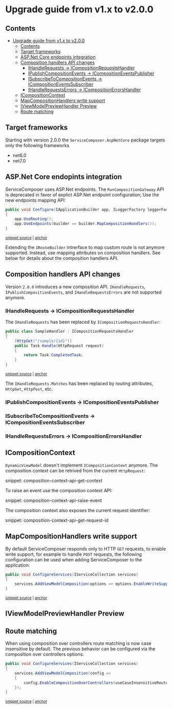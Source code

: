 # Upgrade guide from v1.x to v2.0.0

<!-- toc -->
## Contents

- [Upgrade guide from v1.x to v2.0.0](#upgrade-guide-from-v1x-to-v200)
  - [Contents](#contents)
  - [Target frameworks](#target-frameworks)
  - [ASP.Net Core endopints integration](#aspnet-core-endopints-integration)
  - [Composition handlers API changes](#composition-handlers-api-changes)
    - [IHandleRequests -\> ICompositionRequestsHandler](#ihandlerequests---icompositionrequestshandler)
    - [IPublishCompositionEvents -\> ICompositionEventsPublisher](#ipublishcompositionevents---icompositioneventspublisher)
    - [ISubscribeToCompositionEvents -\> ICompositionEventsSubscriber](#isubscribetocompositionevents---icompositioneventssubscriber)
    - [IHandleRequestsErrors -\> ICompositionErrorsHandler](#ihandlerequestserrors---icompositionerrorshandler)
  - [ICompositionContext](#icompositioncontext)
  - [MapCompositionHandlers write support](#mapcompositionhandlers-write-support)
  - [IViewModelPreviewHandler Preview](#iviewmodelpreviewhandler-preview)
  - [Route matching](#route-matching)
<!-- endToc -->

## Target frameworks

Starting with version 2.0.0 the `ServiceComposer.AspNetCore` package targets only the following frameworks

- net6.0
- net7.0

## ASP.Net Core endopints integration

ServiceComposer uses ASP.Net endpoints. The `RunCompositionGateway` API is deprecated in favor of explict ASP.Net endpoint configuration; Use the new endpoints mapping API:

<!-- snippet: run-composition-gateway-deprecation -->
<a id='snippet-run-composition-gateway-deprecation'></a>
```cs
public void Configure(IApplicationBuilder app, ILoggerFactory loggerFactory)
{
    app.UseRouting();
    app.UseEndpoints(builder => builder.MapCompositionHandlers());
}
```
<sup><a href='/src/Snippets/UpgradeGuides/1.x-to-2.0/UpgradeGuide.cs#L16-L22' title='Snippet source file'>snippet source</a> | <a href='#snippet-run-composition-gateway-deprecation' title='Start of snippet'>anchor</a></sup>
<!-- endSnippet -->

Extending the `IRouteBuilder` intrerface to map custom route is not anymore supported. Instead, use mapping attributes on composition handlers. See below for details about the composition handlers API.

## Composition handlers API changes

Version `2.0.0` introduces a new composition API. `IHandleRequests`, `IPublishCompositionEvents`, and `IHandleRequestsErrors` are not supported anymore.

### IHandleRequests -> ICompositionRequestsHandler

The `IHandleRequests` has been replaced by `ICompositionRequestsHandler`:

<!-- snippet: composition-handler-api -->
<a id='snippet-composition-handler-api'></a>
```cs
public class SampleHandler : ICompositionRequestsHandler
{
    [HttpGet("/sample/{id}")]
    public Task Handle(HttpRequest request)
    {
        return Task.CompletedTask;
    }
}
```
<sup><a href='/src/Snippets/UpgradeGuides/1.x-to-2.0/UpgradeGuide.cs#L38-L47' title='Snippet source file'>snippet source</a> | <a href='#snippet-composition-handler-api' title='Start of snippet'>anchor</a></sup>
<!-- endSnippet -->

The `IHandleRequests.Matches` has been replaced by routing attributes, `HttpGet`, `HttpPost`, etc.

### IPublishCompositionEvents -> ICompositionEventsPublisher

### ISubscribeToCompositionEvents -> ICompositionEventsSubscriber

### IHandleRequestsErrors -> ICompositionErrorsHandler

## ICompositionContext

`DynamicViewModel` doesn't implement `ICompositionContext` anymore. The composition context can be retrived from the current `HttpRequest`:

snippet: composition-context-api-get-context

To raise an event use the composition context API:

snippet: composition-context-api-raise-event

The composition context also exposes the current request identifier:

snippet: composition-context-api-get-request-id

## MapCompositionHandlers write support

By default ServiceComposer responds only to HTTP `GET` requests, to enable write support, for example to handle `POST` requests, the following configuration can be used when adding ServiceComposer to the application:

<!-- snippet: enable-write-support -->
<a id='snippet-enable-write-support'></a>
```cs
public void ConfigureServices(IServiceCollection services)
{
    services.AddViewModelComposition(options => options.EnableWriteSupport());
}
```
<sup><a href='/src/Snippets/WriteSupport/EnableWriteSupport.cs#L8-L13' title='Snippet source file'>snippet source</a> | <a href='#snippet-enable-write-support' title='Start of snippet'>anchor</a></sup>
<!-- endSnippet -->

## IViewModelPreviewHandler Preview

## Route matching

When using composition over controllers route matching is now case insensitive by default. The previous behavior can be configured via the composition over controllers options:

<!-- snippet: composition-over-controllers-case-sensitive -->
<a id='snippet-composition-over-controllers-case-sensitive'></a>
```cs
public void ConfigureServices(IServiceCollection services)
{
    services.AddViewModelComposition(config =>
    {
        config.EnableCompositionOverControllers(useCaseInsensitiveRouteMatching: false);
    });
}
```
<sup><a href='/src/Snippets/UpgradeGuides/1.x-to-2.0/UpgradeGuide.cs#L27-L35' title='Snippet source file'>snippet source</a> | <a href='#snippet-composition-over-controllers-case-sensitive' title='Start of snippet'>anchor</a></sup>
<!-- endSnippet -->
